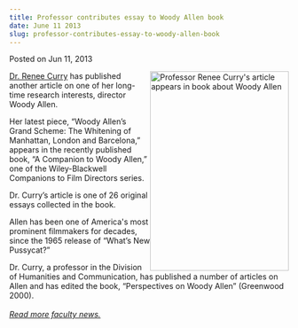 ```yaml
---
title: Professor contributes essay to Woody Allen book
date: June 11 2013
slug: professor-contributes-essay-to-woody-allen-book
---
```





<span class="date">Posted on Jun 11, 2013    </span>
<p><img alt="Professor Renee Curry&apos;s article appears in book about Woody Allen" src="http://news.csumb.edu/sites/default/files/65/attachments/news/images/renees_book_for_web.jpg" style="float:right; width:250px; height:360px"><a href="http://hcom.csumb.edu/renee-curry" rel="nofollow">Dr. Renee
Curry</a> has published another article on one of her long-time
research interests, director Woody Allen.</img></p>
<p>Her latest piece, &#x201C;Woody Allen&#x2019;s Grand Scheme: The Whitening of
Manhattan, London and Barcelona,&#x201D; appears in the recently published
book, &#x201C;A Companion to Woody Allen,&#x201D; one of the Wiley-Blackwell
Companions to Film Directors series.</p>
<p>Dr. Curry&#x2019;s article is one of 26 original essays collected in
the book.</p>
<p>Allen has been one of America&apos;s most prominent filmmakers for
decades, since the 1965 release of &#x201C;What&#x2019;s New Pussycat?&#x201D;</p>
<p>Dr. Curry, a professor in the Division of Humanities and
Communication, has published a number of articles on Allen and has
edited the book, &#x201C;Perspectives on Woody Allen&#x201D; (Greenwood
2000).<br>
<br>
<em><a href="../../../2012/nov/25/faculty-highlights.html" rel="nofollow">Read more faculty news.</a></em></br></br></p>





